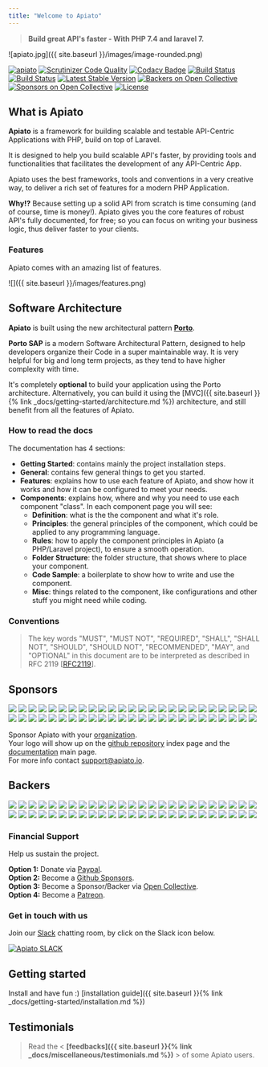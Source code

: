 ```yaml
---
title: "Welcome to Apiato"
---
```


> **Build great API's faster - With PHP 7.4 and laravel 7.**

![apiato.jpg]({{ site.baseurl }}/images/image-rounded.png)

[![apiato](https://img.shields.io/badge/Status-Awesome-brightgreen.svg)](https://github.com/apiato/apiato)
[![Scrutinizer Code Quality](https://scrutinizer-ci.com/g/apiato/apiato/badges/quality-score.png?b=master)](https://scrutinizer-ci.com/g/apiato/apiato/?branch=master)
[![Codacy Badge](https://api.codacy.com/project/badge/Grade/ce8fed7f8fcd492ebbe5ef0fb36c0a9a)](https://www.codacy.com/app/mahmoudz/apiato?utm_source=github.com&utm_medium=referral&utm_content=apiato/apiato&utm_campaign=badger)
[![Build Status](https://scrutinizer-ci.com/g/apiato/apiato/badges/build.png?b=master)](https://scrutinizer-ci.com/g/apiato/apiato/build-status/master)
[![Build Status](https://travis-ci.org/apiato/apiato.svg?branch=master)](https://travis-ci.org/apiato/apiato)
[![Latest Stable Version](https://poser.pugx.org/apiato/apiato/v/stable)](https://packagist.org/packages/apiato/apiato)
[![Backers on Open Collective](https://opencollective.com/apiato/backers/badge.svg)](#backers)
[![Sponsors on Open Collective](https://opencollective.com/apiato/sponsors/badge.svg)](#sponsors)
[![License](https://poser.pugx.org/apiato/apiato/license)](https://packagist.org/packages/apiato/apiato)


## What is Apiato

**Apiato** is a framework for building scalable and testable API-Centric Applications with PHP, build on top of Laravel.

It is designed to help you build scalable API's faster, by providing tools and functionalities that facilitates the development of any API-Centric App.

Apiato uses the best frameworks, tools and conventions in a very creative way, to deliver a rich set of features for a modern PHP Application.

**Why!?** Because setting up a solid API from scratch is time consuming (and of course, time is money!).
Apiato gives you the core features of robust API's fully documented, for free; so you can focus on writing your business logic, thus deliver faster to your clients.

### Features

Apiato comes with an amazing list of features.

![]({{ site.baseurl }}/images/features.png)

## Software Architecture

**Apiato** is built using the new architectural pattern **[Porto](https://github.com/Mahmoudz/Porto)**.

**Porto SAP** is a modern Software Architectural Pattern, designed to help developers organize their Code in a super maintainable way. It is very helpful for big and long term projects, as they tend to have higher complexity with time.

It's completely **optional** to build your application using the Porto architecture.
Alternatively, you can build it using the [MVC]({{ site.baseurl }}{% link _docs/getting-started/architecture.md %}) architecture, and still benefit from all the features of Apiato.



### How to read the docs

The documentation has 4 sections:

- **Getting Started**: contains mainly the project installation steps.
- **General**: contains few general things to get you started.
- **Features**: explains how to use each feature of Apiato, and show how it works and how it can be configured to meet your needs.
- **Components**: explains how, where and why you need to use each component "class". In each component page you will see:
  * **Definition**: what is the the component and what it's role.
  * **Principles**: the general principles of the component, which could be applied to any programming language.
  * **Rules**: how to apply the component principles in Apiato (a PHP/Laravel project), to ensure a smooth operation.
  * **Folder Structure**: the folder structure, that shows where to place your component.
  * **Code Sample**: a boilerplate to show how to write and use the component.
  * **Misc**: things related to the component, like configurations and other stuff you might need while coding.


### Conventions

> The key words "MUST", "MUST NOT", "REQUIRED", "SHALL", "SHALL NOT", "SHOULD", "SHOULD NOT", "RECOMMENDED", "MAY", and "OPTIONAL" in this document are to be interpreted as described in RFC 2119 [[RFC2119](http://tools.ietf.org/html/rfc2119)].

<a name="Sponsors"></a>
## Sponsors

<a href="https://opencollective.com/apiato/sponsor/0/website?requireActive=false" target="_blank"><img src="https://opencollective.com/apiato/sponsor/0/avatar.svg?requireActive=false"></a>
<a href="https://opencollective.com/apiato/sponsor/1/website?requireActive=false" target="_blank"><img src="https://opencollective.com/apiato/sponsor/1/avatar.svg?requireActive=false"></a>
<a href="https://opencollective.com/apiato/sponsor/2/website?requireActive=false" target="_blank"><img src="https://opencollective.com/apiato/sponsor/2/avatar.svg?requireActive=false"></a>
<a href="https://opencollective.com/apiato/sponsor/3/website?requireActive=false" target="_blank"><img src="https://opencollective.com/apiato/sponsor/3/avatar.svg?requireActive=false"></a>
<a href="https://opencollective.com/apiato/sponsor/4/website?requireActive=false" target="_blank"><img src="https://opencollective.com/apiato/sponsor/4/avatar.svg?requireActive=false"></a>
<a href="https://opencollective.com/apiato/sponsor/5/website?requireActive=false" target="_blank"><img src="https://opencollective.com/apiato/sponsor/5/avatar.svg?requireActive=false"></a>
<a href="https://opencollective.com/apiato/sponsor/6/website?requireActive=false" target="_blank"><img src="https://opencollective.com/apiato/sponsor/6/avatar.svg?requireActive=false"></a>
<a href="https://opencollective.com/apiato/sponsor/7/website?requireActive=false" target="_blank"><img src="https://opencollective.com/apiato/sponsor/7/avatar.svg?requireActive=false"></a>
<a href="https://opencollective.com/apiato/sponsor/8/website?requireActive=false" target="_blank"><img src="https://opencollective.com/apiato/sponsor/8/avatar.svg?requireActive=false"></a>
<a href="https://opencollective.com/apiato/sponsor/9/website?requireActive=false" target="_blank"><img src="https://opencollective.com/apiato/sponsor/9/avatar.svg?requireActive=false"></a>
<a href="https://opencollective.com/apiato/sponsor/10/website?requireActive=false" target="_blank"><img src="https://opencollective.com/apiato/sponsor/10/avatar.svg?requireActive=false"></a>
<a href="https://opencollective.com/apiato/sponsor/11/website?requireActive=false" target="_blank"><img src="https://opencollective.com/apiato/sponsor/11/avatar.svg?requireActive=false"></a>
<a href="https://opencollective.com/apiato/sponsor/12/website?requireActive=false" target="_blank"><img src="https://opencollective.com/apiato/sponsor/12/avatar.svg?requireActive=false"></a>
<a href="https://opencollective.com/apiato/sponsor/13/website?requireActive=false" target="_blank"><img src="https://opencollective.com/apiato/sponsor/13/avatar.svg?requireActive=false"></a>
<a href="https://opencollective.com/apiato/sponsor/14/website?requireActive=false" target="_blank"><img src="https://opencollective.com/apiato/sponsor/14/avatar.svg?requireActive=false"></a>
<a href="https://opencollective.com/apiato/sponsor/15/website?requireActive=false" target="_blank"><img src="https://opencollective.com/apiato/sponsor/15/avatar.svg?requireActive=false"></a>
<a href="https://opencollective.com/apiato/sponsor/16/website?requireActive=false" target="_blank"><img src="https://opencollective.com/apiato/sponsor/16/avatar.svg?requireActive=false"></a>
<a href="https://opencollective.com/apiato/sponsor/17/website?requireActive=false" target="_blank"><img src="https://opencollective.com/apiato/sponsor/17/avatar.svg?requireActive=false"></a>
<a href="https://opencollective.com/apiato/sponsor/18/website?requireActive=false" target="_blank"><img src="https://opencollective.com/apiato/sponsor/18/avatar.svg?requireActive=false"></a>
<a href="https://opencollective.com/apiato/sponsor/19/website?requireActive=false" target="_blank"><img src="https://opencollective.com/apiato/sponsor/19/avatar.svg?requireActive=false"></a>
<a href="https://opencollective.com/apiato/sponsor/20/website?requireActive=false" target="_blank"><img src="https://opencollective.com/apiato/sponsor/20/avatar.svg?requireActive=false"></a>
<a href="https://opencollective.com/apiato/sponsor/21/website?requireActive=false" target="_blank"><img src="https://opencollective.com/apiato/sponsor/21/avatar.svg?requireActive=false"></a>
<a href="https://opencollective.com/apiato/sponsor/22/website?requireActive=false" target="_blank"><img src="https://opencollective.com/apiato/sponsor/22/avatar.svg?requireActive=false"></a>
<a href="https://opencollective.com/apiato/sponsor/23/website?requireActive=false" target="_blank"><img src="https://opencollective.com/apiato/sponsor/23/avatar.svg?requireActive=false"></a>
<a href="https://opencollective.com/apiato/sponsor/24/website?requireActive=false" target="_blank"><img src="https://opencollective.com/apiato/sponsor/24/avatar.svg?requireActive=false"></a>
<a href="https://opencollective.com/apiato/sponsor/25/website?requireActive=false" target="_blank"><img src="https://opencollective.com/apiato/sponsor/25/avatar.svg?requireActive=false"></a>
<a href="https://opencollective.com/apiato/sponsor/26/website?requireActive=false" target="_blank"><img src="https://opencollective.com/apiato/sponsor/26/avatar.svg?requireActive=false"></a>
<a href="https://opencollective.com/apiato/sponsor/27/website?requireActive=false" target="_blank"><img src="https://opencollective.com/apiato/sponsor/27/avatar.svg?requireActive=false"></a>
<a href="https://opencollective.com/apiato/sponsor/28/website?requireActive=false" target="_blank"><img src="https://opencollective.com/apiato/sponsor/28/avatar.svg?requireActive=false"></a>
<a href="https://opencollective.com/apiato/sponsor/29/website?requireActive=false" target="_blank"><img src="https://opencollective.com/apiato/sponsor/29/avatar.svg?requireActive=false"></a>
<a href="https://opencollective.com/apiato/sponsor/30/website?requireActive=false" target="_blank"><img src="https://opencollective.com/apiato/sponsor/30/avatar.svg?requireActive=false"></a>
<a href="https://opencollective.com/apiato/sponsor/31/website?requireActive=false" target="_blank"><img src="https://opencollective.com/apiato/sponsor/31/avatar.svg?requireActive=false"></a>
<a href="https://opencollective.com/apiato/sponsor/32/website?requireActive=false" target="_blank"><img src="https://opencollective.com/apiato/sponsor/32/avatar.svg?requireActive=false"></a>
<a href="https://opencollective.com/apiato/sponsor/33/website?requireActive=false" target="_blank"><img src="https://opencollective.com/apiato/sponsor/33/avatar.svg?requireActive=false"></a>
<a href="https://opencollective.com/apiato/sponsor/34/website?requireActive=false" target="_blank"><img src="https://opencollective.com/apiato/sponsor/34/avatar.svg?requireActive=false"></a>
<a href="https://opencollective.com/apiato/sponsor/35/website?requireActive=false" target="_blank"><img src="https://opencollective.com/apiato/sponsor/35/avatar.svg?requireActive=false"></a>
<a href="https://opencollective.com/apiato/sponsor/36/website?requireActive=false" target="_blank"><img src="https://opencollective.com/apiato/sponsor/36/avatar.svg?requireActive=false"></a>
<a href="https://opencollective.com/apiato/sponsor/37/website?requireActive=false" target="_blank"><img src="https://opencollective.com/apiato/sponsor/37/avatar.svg?requireActive=false"></a>
<a href="https://opencollective.com/apiato/sponsor/38/website?requireActive=false" target="_blank"><img src="https://opencollective.com/apiato/sponsor/38/avatar.svg?requireActive=false"></a>
<a href="https://opencollective.com/apiato/sponsor/39/website?requireActive=false" target="_blank"><img src="https://opencollective.com/apiato/sponsor/39/avatar.svg?requireActive=false"></a>
<a href="https://opencollective.com/apiato/sponsor/40/website?requireActive=false" target="_blank"><img src="https://opencollective.com/apiato/sponsor/40/avatar.svg?requireActive=false"></a>
<a href="https://opencollective.com/apiato/sponsor/41/website?requireActive=false" target="_blank"><img src="https://opencollective.com/apiato/sponsor/41/avatar.svg?requireActive=false"></a>
<a href="https://opencollective.com/apiato/sponsor/42/website?requireActive=false" target="_blank"><img src="https://opencollective.com/apiato/sponsor/42/avatar.svg?requireActive=false"></a>
<a href="https://opencollective.com/apiato/sponsor/43/website?requireActive=false" target="_blank"><img src="https://opencollective.com/apiato/sponsor/43/avatar.svg?requireActive=false"></a>
<a href="https://opencollective.com/apiato/sponsor/44/website?requireActive=false" target="_blank"><img src="https://opencollective.com/apiato/sponsor/44/avatar.svg?requireActive=false"></a>
<a href="https://opencollective.com/apiato/sponsor/45/website?requireActive=false" target="_blank"><img src="https://opencollective.com/apiato/sponsor/45/avatar.svg?requireActive=false"></a>
<a href="https://opencollective.com/apiato/sponsor/46/website?requireActive=false" target="_blank"><img src="https://opencollective.com/apiato/sponsor/46/avatar.svg?requireActive=false"></a>
<a href="https://opencollective.com/apiato/sponsor/47/website?requireActive=false" target="_blank"><img src="https://opencollective.com/apiato/sponsor/47/avatar.svg?requireActive=false"></a>
<a href="https://opencollective.com/apiato/sponsor/48/website?requireActive=false" target="_blank"><img src="https://opencollective.com/apiato/sponsor/48/avatar.svg?requireActive=false"></a>
<a href="https://opencollective.com/apiato/sponsor/49/website?requireActive=false" target="_blank"><img src="https://opencollective.com/apiato/sponsor/49/avatar.svg?requireActive=false"></a>

Sponsor Apiato with your [organization](https://opencollective.com/apiato/contribute/).
<br>
Your logo will show up on the [github repository](https://github.com/apiato/apiato/) index page and the [documentation](http://apiato.io/) main page.
<br>
For more info contact <a href = "mailto: support@apiato.io">support@apiato.io</a>.


<a name="Backers"></a>
## Backers

<a href="https://opencollective.com/apiato/backer/0/website?requireActive=false" target="_blank"><img src="https://opencollective.com/apiato/backer/0/avatar.svg?requireActive=false"></a>
<a href="https://opencollective.com/apiato/backer/1/website?requireActive=false" target="_blank"><img src="https://opencollective.com/apiato/backer/1/avatar.svg?requireActive=false"></a>
<a href="https://opencollective.com/apiato/backer/2/website?requireActive=false" target="_blank"><img src="https://opencollective.com/apiato/backer/2/avatar.svg?requireActive=false"></a>
<a href="https://opencollective.com/apiato/backer/3/website?requireActive=false" target="_blank"><img src="https://opencollective.com/apiato/backer/3/avatar.svg?requireActive=false"></a>
<a href="https://opencollective.com/apiato/backer/4/website?requireActive=false" target="_blank"><img src="https://opencollective.com/apiato/backer/4/avatar.svg?requireActive=false"></a>
<a href="https://opencollective.com/apiato/backer/5/website?requireActive=false" target="_blank"><img src="https://opencollective.com/apiato/backer/5/avatar.svg?requireActive=false"></a>
<a href="https://opencollective.com/apiato/backer/6/website?requireActive=false" target="_blank"><img src="https://opencollective.com/apiato/backer/6/avatar.svg?requireActive=false"></a>
<a href="https://opencollective.com/apiato/backer/7/website?requireActive=false" target="_blank"><img src="https://opencollective.com/apiato/backer/7/avatar.svg?requireActive=false"></a>
<a href="https://opencollective.com/apiato/backer/8/website?requireActive=false" target="_blank"><img src="https://opencollective.com/apiato/backer/8/avatar.svg?requireActive=false"></a>
<a href="https://opencollective.com/apiato/backer/9/website?requireActive=false" target="_blank"><img src="https://opencollective.com/apiato/backer/9/avatar.svg?requireActive=false"></a>
<a href="https://opencollective.com/apiato/backer/10/website?requireActive=false" target="_blank"><img src="https://opencollective.com/apiato/backer/10/avatar.svg?requireActive=false"></a>
<a href="https://opencollective.com/apiato/backer/11/website?requireActive=false" target="_blank"><img src="https://opencollective.com/apiato/backer/11/avatar.svg?requireActive=false"></a>
<a href="https://opencollective.com/apiato/backer/12/website?requireActive=false" target="_blank"><img src="https://opencollective.com/apiato/backer/12/avatar.svg?requireActive=false"></a>
<a href="https://opencollective.com/apiato/backer/13/website?requireActive=false" target="_blank"><img src="https://opencollective.com/apiato/backer/13/avatar.svg?requireActive=false"></a>
<a href="https://opencollective.com/apiato/backer/14/website?requireActive=false" target="_blank"><img src="https://opencollective.com/apiato/backer/14/avatar.svg?requireActive=false"></a>
<a href="https://opencollective.com/apiato/backer/15/website?requireActive=false" target="_blank"><img src="https://opencollective.com/apiato/backer/15/avatar.svg?requireActive=false"></a>
<a href="https://opencollective.com/apiato/backer/16/website?requireActive=false" target="_blank"><img src="https://opencollective.com/apiato/backer/16/avatar.svg?requireActive=false"></a>
<a href="https://opencollective.com/apiato/backer/17/website?requireActive=false" target="_blank"><img src="https://opencollective.com/apiato/backer/17/avatar.svg?requireActive=false"></a>
<a href="https://opencollective.com/apiato/backer/18/website?requireActive=false" target="_blank"><img src="https://opencollective.com/apiato/backer/18/avatar.svg?requireActive=false"></a>
<a href="https://opencollective.com/apiato/backer/19/website?requireActive=false" target="_blank"><img src="https://opencollective.com/apiato/backer/19/avatar.svg?requireActive=false"></a>
<a href="https://opencollective.com/apiato/backer/20/website?requireActive=false" target="_blank"><img src="https://opencollective.com/apiato/backer/20/avatar.svg?requireActive=false"></a>
<a href="https://opencollective.com/apiato/backer/21/website?requireActive=false" target="_blank"><img src="https://opencollective.com/apiato/backer/21/avatar.svg?requireActive=false"></a>
<a href="https://opencollective.com/apiato/backer/22/website?requireActive=false" target="_blank"><img src="https://opencollective.com/apiato/backer/22/avatar.svg?requireActive=false"></a>
<a href="https://opencollective.com/apiato/backer/23/website?requireActive=false" target="_blank"><img src="https://opencollective.com/apiato/backer/23/avatar.svg?requireActive=false"></a>
<a href="https://opencollective.com/apiato/backer/24/website?requireActive=false" target="_blank"><img src="https://opencollective.com/apiato/backer/24/avatar.svg?requireActive=false"></a>
<a href="https://opencollective.com/apiato/backer/25/website?requireActive=false" target="_blank"><img src="https://opencollective.com/apiato/backer/25/avatar.svg?requireActive=false"></a>
<a href="https://opencollective.com/apiato/backer/26/website?requireActive=false" target="_blank"><img src="https://opencollective.com/apiato/backer/26/avatar.svg?requireActive=false"></a>
<a href="https://opencollective.com/apiato/backer/27/website?requireActive=false" target="_blank"><img src="https://opencollective.com/apiato/backer/27/avatar.svg?requireActive=false"></a>
<a href="https://opencollective.com/apiato/backer/28/website?requireActive=false" target="_blank"><img src="https://opencollective.com/apiato/backer/28/avatar.svg?requireActive=false"></a>
<a href="https://opencollective.com/apiato/backer/29/website?requireActive=false" target="_blank"><img src="https://opencollective.com/apiato/backer/29/avatar.svg?requireActive=false"></a>
<a href="https://opencollective.com/apiato/backer/30/website?requireActive=false" target="_blank"><img src="https://opencollective.com/apiato/backer/30/avatar.svg?requireActive=false"></a>
<a href="https://opencollective.com/apiato/backer/31/website?requireActive=false" target="_blank"><img src="https://opencollective.com/apiato/backer/31/avatar.svg?requireActive=false"></a>
<a href="https://opencollective.com/apiato/backer/32/website?requireActive=false" target="_blank"><img src="https://opencollective.com/apiato/backer/32/avatar.svg?requireActive=false"></a>
<a href="https://opencollective.com/apiato/backer/33/website?requireActive=false" target="_blank"><img src="https://opencollective.com/apiato/backer/33/avatar.svg?requireActive=false"></a>
<a href="https://opencollective.com/apiato/backer/34/website?requireActive=false" target="_blank"><img src="https://opencollective.com/apiato/backer/34/avatar.svg?requireActive=false"></a>
<a href="https://opencollective.com/apiato/backer/35/website?requireActive=false" target="_blank"><img src="https://opencollective.com/apiato/backer/35/avatar.svg?requireActive=false"></a>
<a href="https://opencollective.com/apiato/backer/36/website?requireActive=false" target="_blank"><img src="https://opencollective.com/apiato/backer/36/avatar.svg?requireActive=false"></a>
<a href="https://opencollective.com/apiato/backer/37/website?requireActive=false" target="_blank"><img src="https://opencollective.com/apiato/backer/37/avatar.svg?requireActive=false"></a>
<a href="https://opencollective.com/apiato/backer/38/website?requireActive=false" target="_blank"><img src="https://opencollective.com/apiato/backer/38/avatar.svg?requireActive=false"></a>
<a href="https://opencollective.com/apiato/backer/39/website?requireActive=false" target="_blank"><img src="https://opencollective.com/apiato/backer/39/avatar.svg?requireActive=false"></a>
<a href="https://opencollective.com/apiato/backer/40/website?requireActive=false" target="_blank"><img src="https://opencollective.com/apiato/backer/40/avatar.svg?requireActive=false"></a>
<a href="https://opencollective.com/apiato/backer/41/website?requireActive=false" target="_blank"><img src="https://opencollective.com/apiato/backer/41/avatar.svg?requireActive=false"></a>
<a href="https://opencollective.com/apiato/backer/42/website?requireActive=false" target="_blank"><img src="https://opencollective.com/apiato/backer/42/avatar.svg?requireActive=false"></a>
<a href="https://opencollective.com/apiato/backer/43/website?requireActive=false" target="_blank"><img src="https://opencollective.com/apiato/backer/43/avatar.svg?requireActive=false"></a>
<a href="https://opencollective.com/apiato/backer/44/website?requireActive=false" target="_blank"><img src="https://opencollective.com/apiato/backer/44/avatar.svg?requireActive=false"></a>
<a href="https://opencollective.com/apiato/backer/45/website?requireActive=false" target="_blank"><img src="https://opencollective.com/apiato/backer/45/avatar.svg?requireActive=false"></a>
<a href="https://opencollective.com/apiato/backer/46/website?requireActive=false" target="_blank"><img src="https://opencollective.com/apiato/backer/46/avatar.svg?requireActive=false"></a>
<a href="https://opencollective.com/apiato/backer/47/website?requireActive=false" target="_blank"><img src="https://opencollective.com/apiato/backer/47/avatar.svg?requireActive=false"></a>
<a href="https://opencollective.com/apiato/backer/48/website?requireActive=false" target="_blank"><img src="https://opencollective.com/apiato/backer/48/avatar.svg?requireActive=false"></a>
<a href="https://opencollective.com/apiato/backer/49/website?requireActive=false" target="_blank"><img src="https://opencollective.com/apiato/backer/49/avatar.svg?requireActive=false"></a>

<a name="Donations"></a>
### Financial Support

Help us sustain the project.

<b>Option 1:</b> Donate via [Paypal](https://paypal.me/mzmmzz).
<br>
<b>Option 2:</b> Become a [Github Sponsors](https://github.com/sponsors/Mahmoudz).
<br>
<b>Option 3:</b> Become a Sponsor/Backer via [Open Collective](https://opencollective.com/apiato/contribute).
<br>
<b>Option 4:</b> Become a [Patreon](https://www.patreon.com/zalt).

<a name="Chat"></a>
### Get in touch with us

Join our [Slack](https://slackin-mezlsumyvc.now.sh/) chatting room, by click on the Slack icon below.

<a href="https://slackin-mezlsumyvc.now.sh/">
   <img src="https://s19.postimg.cc/h7pvzy9ar/Slack-i_OS-icon.png" alt="Apiato SLACK"/>
</a>

<a name="Getting started"></a>
## Getting started

Install and have fun :) [installation guide]({{ site.baseurl }}{% link _docs/getting-started/installation.md %})

<!--**LTS (Long-Term Support)** release is available. And offers support for 12 months, after the release date.-->
<!--The current LTS version is **7.2** (Release date 2017-11-11).-->
<!--It offers bug fixes (for 12 months) and security updates (for 12 months). And does not get any new features.-->

<a name="Testimonials"></a>
## Testimonials

> Read the < **[feedbacks]({{ site.baseurl }}{% link _docs/miscellaneous/testimonials.md %})** > of some Apiato users.
